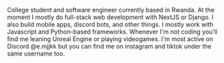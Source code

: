 College student and software engineer currently based in Rwanda. At the moment I mostly do full-stack web development with NextJS or Django. I also build mobile apps, discord bots, and other things. I mostly work with Javascript and Python-based frameworks. Whenever I'm not coding you'll find me leaning Unreal Engine or playing videogames. I'm most active on Discord @e.mjjkk but you can find me on instagram and tiktok under the same username too.